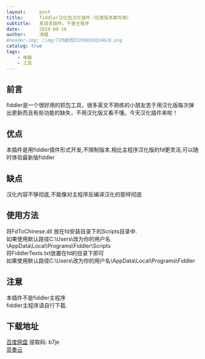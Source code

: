```yaml
---
layout:     post
title:      fiddler汉化包汉化插件（任意版本都可用）
subtitle:   易语言插件，不是主程序
date:       2019-08-16
author:     浅唱
#header-img: /img/TIM截图20190810024626.png
catalog: true
tags:
    - 电脑
    - 工具
---
```


## 前言
fiddler是一个很好用的抓包工具，很多英文不熟练的小朋友苦于用汉化版每次弹出更新而且有些功能的缺失，不用汉化版又看不懂。今天汉化插件来啦！

## 优点

本插件是用fiddler插件形式开发,不限制版本,相比主程序汉化版的fd更灵活,可以随时体验最新版fiddler    

## 缺点
汉化内容不够彻底,不能像对主程序反编译汉化的那样彻底

## 使用方法
将FdToChinese.dll 放在fd安装目录下的Scripts目录中.    
如果使用默认路径C:\Users\改为你的用户名\AppData\Local\Programs\Fiddler\Scripts     
将FiddlerTexts.txt放置在fd的目录下即可     
如果使用默认路径C:\Users\改为你的用户名\AppData\Local\Programs\Fiddler    
 
## 注意
本插件不是fiddler主程序    
fiddler主程序请自行下载.

## 下载地址
[百度网盘](https://pan.baidu.com/s/17tp_GVWzymvKCDz27UtiKw) 提取码: b7je      
[蓝奏云](https://www.lanzous.com/i5lfh1e)

